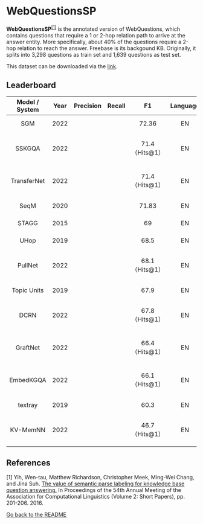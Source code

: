 # WebQuestionsSP

**WebQuestionsSP**<sup>[[1]](#myfootnote1)</sup> is the annotated version of WebQuestions, which contains questions that require a 1 or 2-hop relation path to arrive at the answer entity. 
More specifically, about 40% of the questions require a 2-hop relation to reach the answer. Freebase is its backgound KB. Originally, it splits into 3,298 questions 
as train set and 1,639 questions as test set. 

This dataset can be downloaded via the [link](https://www.microsoft.com/en-us/download/details.aspx?id=52763).


## Leaderboard 

| Model / System | Year |Precision|Recall| F1  |Language|                                  Reported by                                   |
|:--------------:|:----:|:-------:|:----:|:---:|:------:|:------------------------------------------------------------------------------:|
|     SGM     | 2022 |         |      |72.36|   EN |[Ma L et al.](https://ieeexplore.ieee.org/stamp/stamp.jsp?tp=&arnumber=9747229)|
|     SSKGQA     | 2022 |         |      |71.4（Hits@1）|   EN |[Mingchen Li and Jonathan Shihao Ji](https://arxiv.org/pdf/2204.10194.pdf)|
|     TransferNet| 2022 |         |      |71.4（Hits@1）|   EN |[Mingchen Li and Jonathan Shihao Ji](https://arxiv.org/pdf/2204.10194.pdf)|
|     SeqM     | 2020 |         |      |71.83|   EN |[Ma L et al.](https://ieeexplore.ieee.org/stamp/stamp.jsp?tp=&arnumber=9747229)|
|     STAGG     | 2015 |         |      |69|   EN |[Ma L et al.](https://ieeexplore.ieee.org/stamp/stamp.jsp?tp=&arnumber=9747229)|
|     UHop     | 2019 |         |      |68.5|   EN |[Ma L et al.](https://ieeexplore.ieee.org/stamp/stamp.jsp?tp=&arnumber=9747229)|
|     PullNet     | 2022 |         |      |68.1（Hits@1）|   EN |[Mingchen Li and Jonathan Shihao Ji](https://arxiv.org/pdf/2204.10194.pdf)|
|     Topic Units     | 2019 |         |      |67.9|   EN |[Ma L et al.](https://ieeexplore.ieee.org/stamp/stamp.jsp?tp=&arnumber=9747229)|
|     DCRN     | 2022 |         |      |67.8（Hits@1）|   EN |[Mingchen Li and Jonathan Shihao Ji](https://arxiv.org/pdf/2204.10194.pdf)|
|     GraftNet     | 2022 |         |      |66.4（Hits@1）|   EN |[Mingchen Li and Jonathan Shihao Ji](https://arxiv.org/pdf/2204.10194.pdf)|
|     EmbedKGQA     | 2022 |         |      |66.1（Hits@1）|   EN |[Mingchen Li and Jonathan Shihao Ji](https://arxiv.org/pdf/2204.10194.pdf)|
|     textray     | 2019 |         |      |60.3|   EN |[Ma L et al.](https://ieeexplore.ieee.org/stamp/stamp.jsp?tp=&arnumber=9747229)|
|     KV-MemNN     | 2022 |         |      |46.7（Hits@1）|   EN |[Mingchen Li and Jonathan Shihao Ji](https://arxiv.org/pdf/2204.10194.pdf)|

## References 
<a name="myfootnote1">[1]</a> Yih, Wen-tau, Matthew Richardson, Christopher Meek, Ming-Wei Chang, and Jina Suh. [The value of semantic parse labeling for knowledge base question answering.](http://anthology.aclweb.org/P16-2033) In Proceedings of the 54th Annual Meeting of the Association for Computational Linguistics (Volume 2: Short Papers), pp. 201-206. 2016.


[Go back to the README](../README.md)
